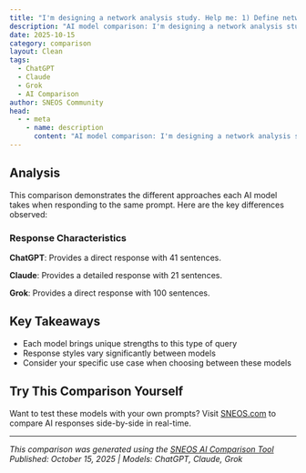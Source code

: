 ```yaml
---
title: "I'm designing a network analysis study. Help me: 1) Define network boundaries and nodes"
description: "AI model comparison: I'm designing a network analysis study. Help me: 1) Define network boundaries and nodes..."
date: 2025-10-15
category: comparison
layout: Clean
tags:
  - ChatGPT
  - Claude
  - Grok
  - AI Comparison
author: SNEOS Community
head:
  - - meta
    - name: description
      content: "AI model comparison: I'm designing a network analysis study. Help me: 1) Define network boundaries and nodes..."
---
```


<ChatComparison
  title="I'm designing a network analysis study. Help me: 1) Define network boundaries and nodes"
  prompt="I'm designing a network analysis study. Help me: 1) Define network boundaries and nodes"
  :responses='{"ChatGPT": "In network analysis, defining the boundaries and nodes is a critical first step in understanding the system you\u0027re studying. Here\u2019s a structured approach to help you outline the network boundaries and identify its nodes:\n\n### 1. Define Network Boundaries\n\n**A. Determine the Scope of the Study:**\n- **Objective:** What is the purpose of your network analysis? Are you studying social connections, transportation links, ecological interactions, etc.?\n- **Geographic Limits:** Establish physical or geographical boundaries. For example, if you are studying the transportation network in a city, your boundaries may be the city limits. If it\u2019s a social network, you might define your boundaries based on a specific community or demographic group.\n- **Temporal Boundaries:** Decide the time frame for your analysis. Are you looking at current data, historical data, or projections for the future?\n\n**B. Content Boundaries:**\n- **Inclusions:** Identify what types of elements will be included in the network. For example, in a social network, you may include individuals, groups, or organizations.\n- **Exclusions:** Clearly state what will not be included in your analysis. This can help prevent scope creep.\n\n### 2. Identify Nodes\n\n**A. Define what constitutes a Node:**\n- **Types of Nodes:** Depending on your study, the nodes can represent various entities:\n  - In social networks: individuals, families, organizations\n  - In transportation networks: locations (intersections, stations, airports)\n  - In ecological networks: species, habitats, or locations\n\n**B. Data Sources and Identification:**\n- **Data Collection:** Determine how you will identify and gather data on the nodes. This could be through surveys, databases, existing research, or observations.\n- **Unique Identifiers:** Each node should have a unique identifier to facilitate analysis, such as an ID number, name, or geographic coordinates.\n\n**C. Network Characteristics:**\n- **Attributes of Nodes:** Consider what characteristics or attributes you will collect for each node. For instance, in a social network, you may want to include demographic information; in a transportation network, you might include capacity and connectivity.\n- **Node Relationships:** Think about how nodes interact or are connected. Understanding the nature of these relationships is essential for analyzing the overall network.\n\n### Example:\n\n**Scenario: Social Network Analysis of a Community:**\n\n1. **Network Boundaries:**\n   - **Geographic Scope:** A specific neighborhood within a city.\n   - **Temporal Scope:** Data from the last 12 months.\n   - **Inclusions:** Only residents above a certain age (e.g., 18\u002B).\n   - **Exclusions:** Non-residents and organizations outside the neighborhood.\n\n2. **Nodes:**\n   - **Type of Nodes:** Individual residents.\n   - **Data Sources:** Community surveys or local census data.\n   - **Unique Identifiers:** Each resident could be assigned a unique ID.\n   - **Attributes:** Age, gender, occupation, and relationships with other residents (friends, family, coworkers).\n\nThis structured approach will help you define your network boundaries clearly and identify the relevant nodes for your analysis. As you progress, stay flexible and be prepared to refine your definitions based on the data and insights you gather.", "Claude": "# Defining Network Boundaries and Nodes for Your Study\n\nI\u0027d be happy to help you design your network analysis study! Let me guide you through these foundational decisions.\n\n## 1) Defining Network Boundaries\n\nNetwork boundaries determine **who/what is included or excluded** from your study. Consider these approaches:\n\n### **Realist Approach**\n- Define boundaries based on formal membership or affiliation\n- *Example: All employees in a department, all organizations in an industry association*\n- **Pros:** Clear, objective criteria\n- **Cons:** May miss important informal connections\n\n### **Nominalist Approach**\n- Researcher imposes boundaries based on theoretical interests\n- *Example: Companies above a certain size, people in specific roles*\n- **Pros:** Aligned with research questions\n- **Cons:** Requires justification for cutoffs\n\n### **Snowball/Expansionist Approach**\n- Start with seed nodes and follow connections outward\n- *Example: Interview initial contacts, then their network contacts*\n- **Pros:** Captures organic network structure\n- **Cons:** Can grow unmanageably large\n\n### **Key Questions to Ask:**\n- What is the **population of interest**?\n- What are the **temporal boundaries** (current snapshot vs. longitudinal)?\n- What are the **geographic/organizational boundaries**?\n- Are there practical **resource constraints**?\n\n## 2) Defining Nodes\n\nNodes are the entities in your network. Choose based on your research question:\n\n### **Common Node Types:**\n\n**Individuals**\n- Employees, students, patients, customers\n- *Best for: Social influence, communication, collaboration studies*\n\n**Organizations**\n- Companies, nonprofits, government agencies\n- *Best for: Inter-organizational partnerships, competition, resource flows*\n\n**Groups/Teams**\n- Departments, project teams, committees\n- *Best for: Cross-functional collaboration, knowledge sharing*\n\n**Other Entities**\n- Locations, events, concepts, resources\n- *Best for: Two-mode/bipartite networks (e.g., people-to-events)*\n\n### **Key Considerations:**\n\n1. **Level of analysis:** Individual, group, or organizational?\n2. **Homogeneity:** All nodes of same type (one-mode) or mixed (two-mode)?\n3. **Attributes:** What characteristics will you collect about each node?\n   - Demographics (age, gender, tenure)\n   - Positions/roles\n   - Performance metrics\n   - Attitudes/beliefs\n\n---\n\n## To Help You Further:\n\n**Could you share:**\n- What is your research question or domain?\n- What type of relationships are you interested in studying?\n- What is your data collection method (survey, archival, observation)?\n\nThis will help me give you more specific guidance!", "Grok": "### Designing a Network Analysis Study: Defining Boundaries and Nodes\n\nNetwork analysis is a powerful method for studying relationships, structures, and dynamics in systems ranging from social networks to biological or technical infrastructures. I\u0027ll help you with step 1 by outlining a structured approach to defining network boundaries and nodes. This ensures your study is focused, feasible, and relevant. Below, I\u0027ll explain key concepts, steps, and examples. If you provide more details about your study\u0027s context (e.g., social, organizational, or digital networks), I can refine this further.\n\n#### 1. Defining Network Boundaries\nNetwork boundaries set the \u0022scope\u0022 of what you\u0027re analyzing\u2014essentially, the limits of your network to avoid an overwhelming or irrelevant dataset. Poorly defined boundaries can lead to incomplete analysis or biased results, so prioritize clarity and justification based on your research question.\n\n**Key Steps to Define Boundaries:**\n- **Identify the Core Phenomenon**: Start with your research objective. What relationships or interactions are you interested in? For example, in a social network study on collaboration in a company, the phenomenon might be \u0022professional interactions among employees.\u0022\n- **Establish Inclusion/Exclusion Criteria**: Decide what entities or relationships to include based on time, geography, type, or strength. Ask:\n  - *Temporal boundaries*: What time period? (e.g., interactions from 2020\u20132023 to capture pandemic effects.)\n  - *Geographic/Spatial boundaries*: Which locations? (e.g., only within a single city or global online interactions.)\n  - *Relational boundaries*: What types of ties? (e.g., only direct collaborations, not indirect ones.)\n  - *Thresholds*: Include ties above a certain strength? (e.g., frequent emails vs. occasional chats.)\n- **Justify with Theory or Data Availability**: Ground boundaries in existing literature (e.g., using social network theory like Granovetter\u0027s \u0022strength of weak ties\u0022) or practical constraints (e.g., access to data from a specific platform like LinkedIn).\n- **Handle Open vs. Closed Networks**: Decide if your network is ego-centric (focused on one node and its connections) or whole-network (complete system). For open networks (e.g., the entire internet), use sampling to approximate boundaries.\n\n**Examples**:\n- **Social Network**: For studying influence in a political party, boundaries might be \u0022all members active in the last election cycle within one country, focusing on endorsement ties.\u0022\n- **Biological Network**: In protein interaction analysis, boundaries could be \u0022proteins expressed in human liver cells during inflammation, limited to experimentally verified interactions from a database like STRING.\u0022\n- **Common Pitfall**: Overly broad boundaries (e.g., \u0022all global social media users\u0022) lead to infeasible data collection\u2014start narrow and expand if needed.\n\nOnce defined, document boundaries in a table or diagram for transparency, e.g.:\n\n| Boundary Type | Definition | Rationale |\n|---------------|------------|-----------|\n| Temporal     | Jan 2022\u2013Dec 2023 | Captures recent trends post-COVID |\n| Spatial      | US-based organizations | Data accessibility via public records |\n| Relational   | Email exchanges \u003E5/month | Measures meaningful professional ties |\n\n#### 2. Defining Nodes\nNodes (also called vertices or actors) are the basic units or entities in your network\u2014the \u0022who\u0022 or \u0022what\u0022 that connects via edges (relationships). Defining them clearly ensures they align with your boundaries and can be consistently identified/measured.\n\n**Key Steps to Define Nodes:**\n- **Select Node Types**: Choose based on your domain. Nodes should be discrete, identifiable units that can have attributes (e.g., age, role) and relationships.\n- **Operationalize Identification**: How will you label and enumerate nodes? Use unique IDs from data sources to avoid duplicates.\n- **Assign Attributes**: Add properties to nodes for deeper analysis (e.g., centrality measures). Common attributes include demographics, roles, or states (e.g., active/inactive).\n- **Ensure Consistency**: Nodes must be comparable\u2014e.g., in a collaboration network, define them as \u0022individuals\u0022 not \u0022teams\u0022 unless specified.\n- **Scale Considerations**: For large networks, use aggregation (e.g., group users into communities) to reduce complexity.\n\n**Examples of Node Definitions**:\n- **Social/Organizational Network**: Nodes = \u0022Employees in a firm.\u0022 Attributes: department, tenure, position. (E.g., in a study of innovation, nodes are researchers connected by co-authorships.)\n- **Digital/Network Infrastructure**: Nodes = \u0022Routers in a corporate LAN.\u0022 Attributes: IP address, bandwidth capacity. (E.g., analyzing traffic flow.)\n- **Ecological Network**: Nodes = \u0022Species in a food web.\u0022 Attributes: population size, trophic level.\n- **Attributes in Action**: In software like Gephi or NetworkX, you might represent a node as: \u0060Node ID: 123, Label: \u0022Alice Johnson\u0022, Attribute: {role: \u0022Manager\u0022, influence_score: 0.8}\u0060.\n\n**Tools for Implementation**:\n- **Visualization/Software**: Use Gephi, Cytoscape, or Python\u0027s NetworkX to model and test your definitions.\n- **Data Sources**: Pull nodes from surveys, APIs (e.g., Twitter API for user nodes), or databases (e.g., PubMed for scientific collaboration nodes).\n- **Validation**: Pilot-test your node list\u2014e.g., check for missing nodes (undercoverage) or irrelevant ones (noise).\n\nBy nailing down boundaries and nodes first, you\u0027ll build a solid foundation for subsequent steps like edge definition, data collection, and metrics (e.g., degree centrality). What\u0027s the specific type of network you\u0027re studying (e.g., social, technical)? Or do you need help with step 2, like defining edges? Let me know how to assist next!"}' published-date="{DateTime.UtcNow:HH:mm}"
/>

## Analysis

This comparison demonstrates the different approaches each AI model takes when responding to the same prompt. Here are the key differences observed:

### Response Characteristics

**ChatGPT**: Provides a direct response with 41 sentences. 

**Claude**: Provides a detailed response with 21 sentences. 

**Grok**: Provides a direct response with 100 sentences. 

## Key Takeaways

- Each model brings unique strengths to this type of query
- Response styles vary significantly between models
- Consider your specific use case when choosing between these models

## Try This Comparison Yourself

Want to test these models with your own prompts? Visit [SNEOS.com](https://sneos.com) to compare AI responses side-by-side in real-time.

---

*This comparison was generated using the [SNEOS AI Comparison Tool](https://sneos.com)*
*Published: October 15, 2025 | Models: ChatGPT, Claude, Grok*
